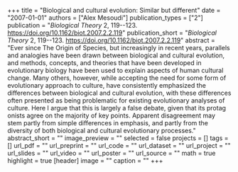 +++
title = "Biological and cultural evolution: Similar but different"
date = "2007-01-01"
authors = ["Alex Mesoudi"]
publication_types = ["2"]
publication = "_Biological Theory_ 2, 119--123. https://doi.org/10.1162/biot.2007.2.2.119"
publication_short = "_Biological Theory_ 2, 119--123. https://doi.org/10.1162/biot.2007.2.2.119"
abstract = "Ever since The Origin of Species, but increasingly in recent years, parallels and analogies have been drawn between biological and cultural evolution, and methods, concepts, and theories that have been developed in evolutionary biology have been used to explain aspects of human cultural change. Many others, however, while accepting the need for some form of evolutionary approach to culture, have consistently emphasized the differences between biological and cultural evolution, with these differences often presented as being problematic for existing evolutionary analyses of culture. Here I argue that this is largely a false debate, given that its protag onists agree on the majority of key points. Apparent disagreement may stem partly from simple differences in emphasis, and partly from the diversity of both biological and cultural evolutionary processes."
abstract_short = ""
image_preview = ""
selected = false
projects = []
tags = []
url_pdf = ""
url_preprint = ""
url_code = ""
url_dataset = ""
url_project = ""
url_slides = ""
url_video = ""
url_poster = ""
url_source = ""
math = true
highlight = true
[header]
image = ""
caption = ""
+++
